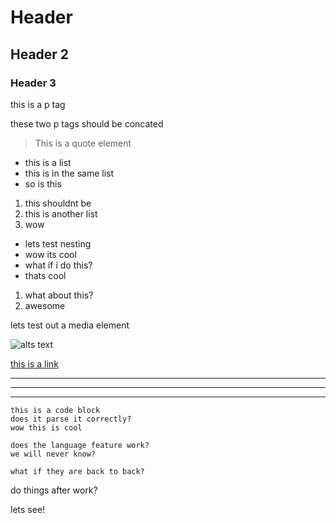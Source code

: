 # Header

## Header 2

### Header 3

this is a p tag

these two p tags 
should be concated

> This is a quote element

- this is a list
- this is in the same list
- so is this

1. this shouldnt be
1. this is another list
1. wow

- lets test nesting
- wow its cool
- what if i do this?
- thats cool

1. what about this?
1. awesome

lets test out a media element

![alts text](path\to\file)

[this is a link](www.link.com)

---

***

___

```
this is a code block
does it parse it correctly?
wow this is cool
```

```language
does the language feature work?
we will never know?
```
```
what if they are back to back?
```

do things after work?

lets see!